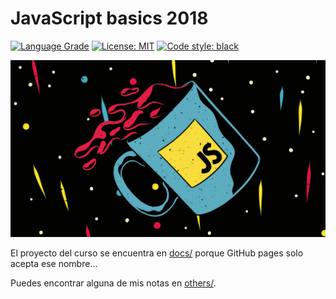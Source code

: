 # JavaScript basics 2018

<p>

[![Language Grade](https://img.shields.io/lgtm/grade/javascript/g/UltiRequiem/js-fundamentals-2018.svg?logo=lgtm&logoWidth=18)](https://lgtm.com/projects/g/UltiRequiem/js-fundamentals-2018/context:javascript)
<a href="https://github.com/UltiRequiem/js-fundamentals-2018/blob/main/LICENSE"><img alt="License: MIT" src="https://black.readthedocs.io/en/stable/_static/license.svg"></a>
<a href="https://github.com/UltiRequiem/js-fundamentals-2018"><img alt="Code style: black" src="https://img.shields.io/tokei/lines/github.com/UltiRequiem/js-fundamentals-2018?color=blue&label=Total%20Lines"></a>

</p>

![JS Image](./others/img/jsimage.jpeg)

El proyecto del curso se encuentra en [docs/](./docs) porque GitHub pages solo acepta ese nombre...

Puedes encontrar alguna de mis notas en [others/](./others/README.md).
